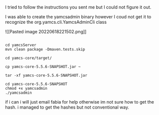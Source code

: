 I tried to follow the instructions you sent me but I could not figure it out. 

I was able to create the yamcsadmin binary however I coud not get it to recognize the org.yamcs.cli.YamcsAdminCli class 

![[Pasted image 20220618221502.png]]


```

cd yamcsServer 
mvn clean package -Dmaven.tests.skip

cd yamcs-core/target/

cp yamcs-core-5.5.6-SNAPSHOT.jar ~

tar -xf yamcs-core-5.5.6-SNAPSHOT.jar

cd yamcs-core-5.5.6-SNAPSHOT
chmod +x yamcsadmin
./yamcsadmin
```


if i can i will just email fabia for help otherwise im not sure how to get the hash. i managed to get the hashes but not conventional way. 